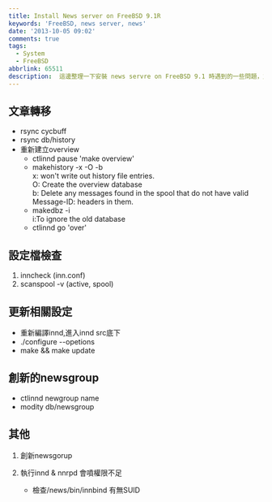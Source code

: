 ```yaml
---
title: Install News server on FreeBSD 9.1R
keywords: 'FreeBSD, news server, news'
date: '2013-10-05 09:02'
comments: true
tags:
  - System
  - FreeBSD
abbrlink: 65511
description:  這邊整理一下安裝 news servre on FreeBSD 9.1 時遇到的一些問題，並且筆記一些操作
---
```


## 文章轉移 

- rsync cycbuff
- rsync db/history
- 重新建立overview
	- ctlinnd pause 'make overview'
	- makehistory -x -O -b   
  	 x: won't write out history file entries.  
     O: Create the overview database  
     b: Delete any messages found in the spool that do not have valid Message-ID: headers in them. 
   - makedbz -i  
     i:To ignore the old database  
  - ctlinnd go 'over'

## 設定檔檢查

1. inncheck  (inn.conf)
2. scanspool -v (active, spool)

## 更新相關設定

- 重新編譯innd,進入innd src底下
- ./configure --opetions
- make && make update

## 創新的newsgroup

- ctlinnd newgroup name
- modity db/newsgroup


## 其他

1. 創新newsgorup


1. 執行innd & nnrpd 會噴權限不足
	 - 檢查/news/bin/innbind 有無SUID
